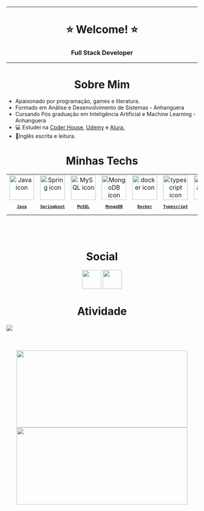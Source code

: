 <hr>

<h1 align="center"> ⭐ Welcome! ⭐ </h1>
<h3 align="center"> Full Stack Developer</h3>
 <hr>

<h1 align="center"> Sobre Mim </h1>
<ul align="left">
  <Li>Apaixonado por programação, games e literatura.</Li>
  <Li>Formado em Análise e Desenvolvimento de Sistemas - Anhanguera</Li>
 <Li>Cursando Pós graduação em Inteligência Artificial e Machine Learning - Anhanguera</Li>
  <li>💻 Estudei na <a href="https://www.coderhouse.com/br/">Coder House</a>, <a href="https://www.udemy.com/">Udemy</a> e <a href="https://www.alura.com.br/">Alura.</a>
  <Li>🚀Inglês escrita e leitura.</Li>
</ul>

<h1 align="center"> Minhas Techs </h1>
<table align="center" height="160px">
  <tr>
      <td align="center">
      <a href="https://www.baeldung.com/java-17-new-features">
        <img src="https://user-images.githubusercontent.com/104280692/185771743-fa0b2067-7d72-4fcb-a794-76dd750f26d5.png" width="65px" alt="Java icon"/><br/>
        <sub>
          <b>
            <pre>Java</pre>
          </b>
        </sub>
      </a>
    </td>
    <td align="center">
      <a href="https://spring.io/projects/spring-boot">
        <img src="https://skillicons.dev/icons?i=spring" width="65px" alt="Spring icon"/><br/>
        <sub>
          <b>
            <pre>Springboot</pre>
          </b>
        </sub>
      </a>
    </td>
        <td align="center">
      <a href="https://www.mysql.com/">
      <img src="https://skillicons.dev/icons?i=mysql" width="65px" alt="MySQL icon"/><br/>
      <sub>
        <b>
          <pre>MySQL</pre>
        </b>
      </sub>
      </a>
    </td>   
    <td align="center">
      <a href="https://www.mongodb.com/pt-br">
        <img src="https://camo.githubusercontent.com/90700a62313a7ab044939bb96a71304f22a7e179cc503cd565b2e793e4f492c0/68747470733a2f2f63646e2e6a7364656c6976722e6e65742f67682f64657669636f6e732f64657669636f6e2f69636f6e732f6d6f6e676f64622f6d6f6e676f64622d6f726967696e616c2e737667" width="65px" alt="MongoDB icon"/><br/>
        <sub>
          <b>
            <pre>MongoDB</pre>
          </b>
        </sub>
      </a>
    </td>
    <td align="center">
      <a href="https://www.docker.com/">
        <img src="https://skillicons.dev/icons?i=docker" width="65px" alt="docker icon"/><br/>
        <sub>
          <b>
            <pre>Docker</pre>
          </b>
        </sub>
      </a>
    </td>
    <td align="center">
      <a href="https://www.typescriptlang.org/">
        <img src="https://skillicons.dev/icons?i=typescript" width="65px" alt="typescript icon"/><br/>
        <sub>
          <b>
            <pre>Typescript</pre>
          </b>
        </sub>
      </a>
    </td>
   <td align="center">
      <a href="https://angular.dev/">
        <img src="https://skillicons.dev/icons?i=angular" width="65px" alt="angular icon"/><br/>
        <sub>
          <b>
            <pre>Angular</pre>
          </b>
        </sub>
      </a>
    </td>
     <td align="center">
      <a href="https://angular.dev/">
        <img src="https://skillicons.dev/icons?i=react" width="65px" alt="react icon"/><br/>
        <sub>
          <b>
            <pre>React</pre>
          </b>
        </sub>
      </a>
    </td>
    <td align="center">
      <a href="https://www.git-scm.com/">
        <img src="https://skillicons.dev/icons?i=git" width="65px" alt="Git icon"/><br/>
        <sub>
          <b>
            <pre>Git</pre>
          </b>
        </sub>
      </a>
    </td>
    <td align="center">
      <a href="https://www.jenkins.io/">
        <img src="https://skillicons.dev/icons?i=jenkins" width="65px" alt="Jenkins icon"/><br/>
        <sub>
          <b>
            <pre>Jenkins</pre>
          </b>
        </sub>
      </a>
    </td>
</table>

<h1 align="center"> Social </h1>
<div align="center"> 
  <a href="https://www.linkedin.com/in/VitorLucasX" target="_blank"><img src="https://img.shields.io/badge/-LinkedIn-%230077B5?style=for-the-badge&logo=linkedin&logoColor=white" height="50px" target="_blank"></a> 
  <a href = "mailto:vitorlucasdev@gmail.com"><img src="https://img.shields.io/badge/-Gmail-%23333?style=for-the-badge&logo=gmail&logoColor=white" height="50px" target="_blank"></a> 
</div>

<h1 align="center"> Atividade </h1>
<img align="center" src="https://github-readme-activity-graph.vercel.app/graph?username=VitorLucasX&theme=tokyo-night&hide_border=true&show_icons=true&custom_title=Grafico%20de%20Contribuicao" />

<div align= "center" >
 <br/><br/><br/>
 <img height="203px" width= "450px" align="center"  src="https://github-readme-stats.vercel.app/api?username=VitorLucasX&theme=tokyonight&include_all_commits=true&count_private=true&show_icons=true" />  
<img height="203px" width= "450px" align="center" src="https://streak-stats.demolab.com?user=VitorLucasX&theme=tokyonight" />
</div>
